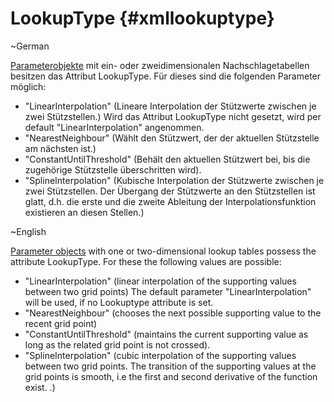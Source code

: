 LookupType    {#xmllookuptype}
================
\~German

[Parameterobjekte](xmlobject.html) mit ein- oder zweidimensionalen Nachschlagetabellen  besitzen das Attribut LookupType. Für dieses sind die folgenden Parameter möglich:

- "LinearInterpolation" (Lineare Interpolation der Stützwerte zwischen je zwei Stützstellen.) Wird das Attribut LookupType nicht gesetzt, wird per default "LinearInterpolation" angenommen.
- "NearestNeighbour" (Wählt den Stützwert, der der aktuellen Stützstelle am nächsten ist.)
- "ConstantUntilThreshold" (Behält den aktuellen Stützwert bei, bis die zugehörige Stützstelle überschritten wird).
- "SplineInterpolation" (Kubische Interpolation der Stützwerte zwischen je zwei Stützstellen. Der Übergang der Stützwerte an den Stützstellen ist glatt, d.h. die erste und die zweite Ableitung der Interpolationsfunktion existieren an diesen Stellen.)

\~English

[Parameter objects](xmlobject.html) with one or two-dimensional lookup tables possess the attribute LookupType. For these the following values are possible:

- "LinearInterpolation" (linear interpolation of the supporting values between two grid points) The default parameter "LinearInterpolation" will be used, if no Lookuptype attribute is set.
- "NearestNeighbour" (chooses the next possible supporting value to the recent grid point)
- "ConstantUntilThreshold" (maintains the current supporting value as long as the related grid point is not crossed).
- "SplineInterpolation" (cubic interpolation  of the supporting values between two grid points. The transition of the supporting values at the grid points is smooth, i.e the first and second derivative of the function exist.
.)
